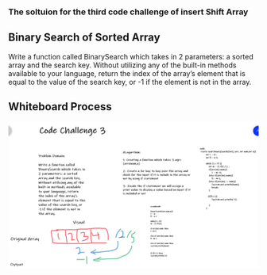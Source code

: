 ### The soltuion for the third code challenge of insert Shift Array

## Binary Search of Sorted Array

Write a function called BinarySearch which takes in 2 parameters: a sorted array and the search key. Without utilizing any of the built-in methods available to your language, return the index of the array’s element that is equal to the value of the search key, or -1 if the element is not in the array.

## Whiteboard Process

![insert-Shift- Array-solution](../codeChallenge-3/codeChallenge3.jpg)
